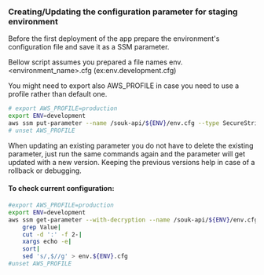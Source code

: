 ### Creating/Updating the configuration parameter for staging environment

Before the first deployment of the app prepare the environment's configuration file and save it as a SSM parameter.

Bellow script assumes you prepared a file names env.<environment_name>.cfg (ex:env.development.cfg)

You might need to export also AWS_PROFILE in case you need to use a profile rather than default one.

```bash
# export AWS_PROFILE=production
export ENV=development
aws ssm put-parameter --name /souk-api/${ENV}/env.cfg --type SecureString --overwrite --value "$(< ./env.${ENV}.cfg)"
# unset AWS_PROFILE
```

When updating an existing parameter you do not have to delete the existing parameter, 
just run the same commands again and the parameter will get updated with a new version.
Keeping the previous versions help in case of a rollback or debugging. 

#### To check current configuration:

```bash
#export AWS_PROFILE=production
export ENV=development
aws ssm get-parameter --with-decryption --name /souk-api/${ENV}/env.cfg|
    grep Value|
    cut -d ':' -f 2-|
    xargs echo -e|
    sort|
    sed 's/,$//g' > env.${ENV}.cfg
#unset AWS_PROFILE
```
